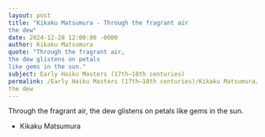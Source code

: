 ```yaml
---
layout: post
title: "Kikaku Matsumura - Through the fragrant air
the dew"
date: 2024-12-28 12:00:00 -0000
author: Kikaku Matsumura
quote: "Through the fragrant air,
the dew glistens on petals
like gems in the sun."
subject: Early Haiku Masters (17th–18th centuries)
permalink: /Early Haiku Masters (17th–18th centuries)/Kikaku Matsumura/Kikaku Matsumura - Through the fragrant air
the dew
---
```


Through the fragrant air,
the dew glistens on petals
like gems in the sun.

- Kikaku Matsumura
